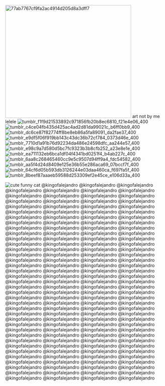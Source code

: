 <img width="400" height="358" alt="77ab7767cf9fa2ac4914d205d8a3dff7" src="https://github.com/user-attachments/assets/78f74af0-6132-43b1-bc90-b3d5681443cc" /> art not by me lelele 
![tumblr_f1f9d21533892c971856fb20b8ec6810_f21e4e06_400](https://github.com/user-attachments/assets/ff8271f0-4bc1-4a1d-af4f-0a5f8981878e)![tumblr_c4ce04fb435d425ac4ad2d81da99021c_b6ff0bb9_400](https://github.com/user-attachments/assets/9238a892-416e-4cc4-8345-44d7962c6c01)
![tumblr_dc6ce87f82774ff8be8eb86a5fa89091_da2fae37_400](https://github.com/user-attachments/assets/e30e5c17-a412-48ad-a701-9bb38c6a34c9)
![tumblr_e9df5f06f919bb143c43dc36b72cf784_0373d46e_400](https://github.com/user-attachments/assets/34d8fbb3-4b04-4dc6-8a22-4466536442c9)
![tumblr_7710d1a91b76d92234da486e24598dfc_aa244e57_400](https://github.com/user-attachments/assets/a11ad329-d9ee-4a7b-a2a7-c258adef2e30)![tumblr_e98c9a7d580d5bc7fc9323b3b8cfb252_a23e8e1e_400](https://github.com/user-attachments/assets/133b0539-564c-4829-9fea-232a2e5b16c0)
![tumblr_ea711132eb6bca1df04f4341bd0251f4_b4ab227c_400](https://github.com/user-attachments/assets/b4f73b06-85c9-4609-8521-28127c10dc2b)
![tumblr_6aa8c268465460cc9e5c9507d94ff9a4_fdc54582_400](https://github.com/user-attachments/assets/71ed49dd-1c7d-49a3-8d93-36046a471e2a)![tumblr_aa5f4d24d8409e125e36b55e286aca69_07bccf7f_400](https://github.com/user-attachments/assets/59b0a60c-a0ef-4b7c-b61a-2a139b5e3ac3)
![tumblr_64cf6d05b593db3126244e03daa460ca_f697fa5f_400](https://github.com/user-attachments/assets/bf9bb95b-a147-4b7d-95d2-417a04f6668b)
![tumblr_8beef87aaaeb59588d253309ef2e45ce_e106d33a_400](https://github.com/user-attachments/assets/4d218ede-a992-4cb7-9187-2c9872e2fb69)




![cute funny cat](https://github.com/user-attachments/assets/c1970e8e-0603-4b44-8f7e-c57469e6a09b)
@kingofalejandro @kingofalejandro @kingofalejandro @kingofalejandro @kingofalejandro @kingofalejandro @kingofalejandro @kingofalejandro @kingofalejandro @kingofalejandro @kingofalejandro @kingofalejandro @kingofalejandro @kingofalejandro @kingofalejandro @kingofalejandro @kingofalejandro @kingofalejandro @kingofalejandro @kingofalejandro @kingofalejandro @kingofalejandro @kingofalejandro @kingofalejandro @kingofalejandro @kingofalejandro @kingofalejandro @kingofalejandro @kingofalejandro @kingofalejandro @kingofalejandro @kingofalejandro @kingofalejandro @kingofalejandro @kingofalejandro @kingofalejandro @kingofalejandro @kingofalejandro @kingofalejandro @kingofalejandro @kingofalejandro @kingofalejandro @kingofalejandro @kingofalejandro @kingofalejandro @kingofalejandro @kingofalejandro @kingofalejandro @kingofalejandro @kingofalejandro @kingofalejandro @kingofalejandro @kingofalejandro @kingofalejandro @kingofalejandro @kingofalejandro @kingofalejandro @kingofalejandro @kingofalejandro @kingofalejandro @kingofalejandro @kingofalejandro @kingofalejandro @kingofalejandro @kingofalejandro @kingofalejandro @kingofalejandro @kingofalejandro @kingofalejandro @kingofalejandro @kingofalejandro @kingofalejandro @kingofalejandro @kingofalejandro @kingofalejandro @kingofalejandro @kingofalejandro @kingofalejandro @kingofalejandro @kingofalejandro @kingofalejandro @kingofalejandro @kingofalejandro @kingofalejandro @kingofalejandro @kingofalejandro @kingofalejandro @kingofalejandro @kingofalejandro @kingofalejandro @kingofalejandro @kingofalejandro @kingofalejandro @kingofalejandro @kingofalejandro @kingofalejandro @kingofalejandro @kingofalejandro @kingofalejandro @kingofalejandro @kingofalejandro @kingofalejandro @kingofalejandro @kingofalejandro @kingofalejandro @kingofalejandro @kingofalejandro @kingofalejandro @kingofalejandro @kingofalejandro @kingofalejandro @kingofalejandro @kingofalejandro @kingofalejandro @kingofalejandro @kingofalejandro @kingofalejandro @kingofalejandro @kingofalejandro @kingofalejandro @kingofalejandro @kingofalejandro @kingofalejandro @kingofalejandro @kingofalejandro @kingofalejandro @kingofalejandro @kingofalejandro @kingofalejandro @kingofalejandro @kingofalejandro @kingofalejandro @kingofalejandro @kingofalejandro @kingofalejandro @kingofalejandro @kingofalejandro @kingofalejandro @kingofalejandro @kingofalejandro @kingofalejandro @kingofalejandro @kingofalejandro @kingofalejandro @kingofalejandro @kingofalejandro @kingofalejandro 
